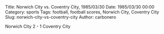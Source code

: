Title: Norwich City vs. Coventry City, 1985/03/30
Date: 1985/03/30 00:00
Category: sports
Tags: football, football scores, Norwich City, Coventry City
Slug: norwich-city-vs-coventry-city
Author: carbonero


Norwich City 2 - 1 Coventry City

